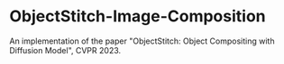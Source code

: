 # ObjectStitch-Image-Composition
An implementation of the paper "ObjectStitch: Object Compositing with Diffusion Model", CVPR 2023.
